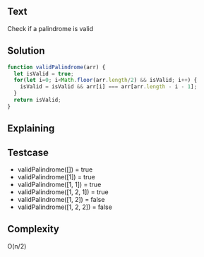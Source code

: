 ## Text
Check if a palindrome is valid

## Solution
```javascript
function validPalindrome(arr) {
  let isValid = true;
  for(let i=0; i<Math.floor(arr.length/2) && isValid; i++) {
    isValid = isValid && arr[i] === arr[arr.length - i - 1];
  }
  return isValid;
}
```

## Explaining

## Testcase
- validPalindrome([]) = true
- validPalindrome([1]) = true
- validPalindrome([1, 1]) = true
- validPalindrome([1, 2, 1]) = true
- validPalindrome([1, 2]) = false
- validPalindrome([1, 2, 2]) = false

## Complexity
O(n/2)
